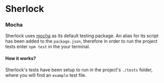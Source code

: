 # Sherlock

### Mocha
Sherlock uses [mocha](https://mochajs.org/) as its default testing package. An alias for its script has been added to the `package.json`, therefore in order to run the project tests enter `npm test` in the your terminal. 

#### How it works?
Sherlock's tests have been setup to run in the project's `./tests` folder, where you will find an `example` test file. 